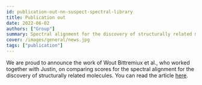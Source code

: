 ```yaml
---
id: publication-out-nn-suspect-spectral-library
title: Publication out
date: 2022-06-02
authors: ["Group"]
summary: Spectral alignment for the discovery of structurally related molecules.
cover: /images/general/news.jpg
tags: ["publication"]
---
```


We are proud to announce the work of Wout Bittremiux et al., who worked together with Justin, on comparing scores for the spectral alignment for the discovery of structurally related molecules. You can read the article [here](https://www.biorxiv.org/content/10.1101/2022.06.01.494370v1.abstract?%3Fcollection=).